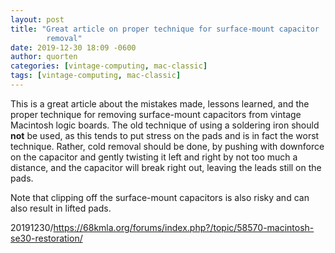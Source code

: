 ```yaml
---
layout: post
title: "Great article on proper technique for surface-mount capacitor
        removal"
date: 2019-12-30 18:09 -0600
author: quorten
categories: [vintage-computing, mac-classic]
tags: [vintage-computing, mac-classic]
---
```


This is a great article about the mistakes made, lessons learned, and
the proper technique for removing surface-mount capacitors from
vintage Macintosh logic boards.  The old technique of using a
soldering iron should **not** be used, as this tends to put stress on
the pads and is in fact the worst technique.  Rather, cold removal
should be done, by pushing with downforce on the capacitor and gently
twisting it left and right by not too much a distance, and the
capacitor will break right out, leaving the leads still on the pads.

Note that clipping off the surface-mount capacitors is also risky and
can also result in lifted pads.

20191230/https://68kmla.org/forums/index.php?/topic/58570-macintosh-se30-restoration/
